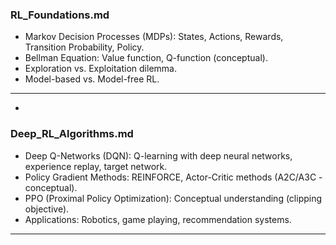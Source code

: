 ### RL_Foundations.md

- Markov Decision Processes (MDPs): States, Actions, Rewards, Transition Probability, Policy.
- Bellman Equation: Value function, Q-function (conceptual).
- Exploration vs. Exploitation dilemma.
- Model-based vs. Model-free RL.
- ---
- 

### Deep_RL_Algorithms.md

- Deep Q-Networks (DQN): Q-learning with deep neural networks, experience replay, target network.
- Policy Gradient Methods: REINFORCE, Actor-Critic methods (A2C/A3C - conceptual).
- PPO (Proximal Policy Optimization): Conceptual understanding (clipping objective).
- Applications: Robotics, game playing, recommendation systems.
- ---
